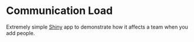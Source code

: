 Communication Load
================

<!-- README.md is generated from README.Rmd. Please edit that file. -->

Extremely simple [Shiny](https://shiny.rstudio.com/) app to demonstrate
how it affects a team when you add people.
